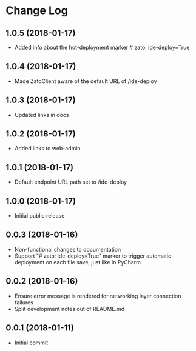 # Change Log

## 1.0.5 (2018-01-17)

- Added info about the hot-deployment marker # zato: ide-deploy=True

## 1.0.4 (2018-01-17)

- Made ZatoClient aware of the default URL of /ide-deploy

## 1.0.3 (2018-01-17)

- Updated links in docs

## 1.0.2 (2018-01-17)

- Added links to web-admin

## 1.0.1 (2018-01-17)

- Default endpoint URL path set to /ide-deploy

## 1.0.0 (2018-01-17)

- Initial public release

## 0.0.3 (2018-01-16)

- Non-functional changes to documentation
- Support "# zato: ide-deploy=True" marker to trigger automatic deployment on each file save, just like in PyCharm

## 0.0.2 (2018-01-16)

- Ensure error message is rendered for networking layer connection failures
- Split development notes out of README.md


## 0.0.1 (2018-01-11)

- Initial commit
